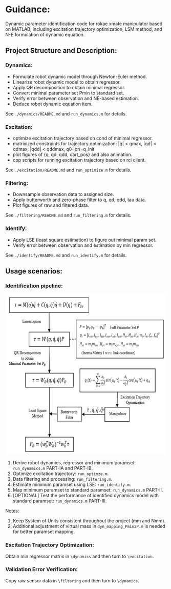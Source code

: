 # Guidance:
Dynamic parameter identification code for rokae xmate manipulator based on MATLAB, including excitation trajectory optimization, LSM method, and N-E formulation of dynamic equation.

## Project Structure and Description:

### Dynamics: 
- Formulate robot dynamic model through Newton-Euler method.
- Linearize robot dynamic model to obtain regressor.
- Apply QR decomposition to obtain minimal regressor.
- Convert minimal parameter set Pmin to standard set.
- Verify error between observation and NE-based estimation. 
- Deduce robot dynamic equation item.  

See `./dynamics/README.md` and `run_dynamics.m` for details. 

### Excitation:
- optimize excitation trajectory based on cond of minimal regressor.
- matrixized constraints for trajectory optimization:
|q| < qmax, |qd| < qdmax, |qdd| < qddmax, q0=qn=q_init
- plot figures of {q, qd, qdd, cart_pos} and also animation.
- cpp scripts for running excitation trajectory based on rci client.  

See `./excitation/README.md` and `run_optimize.m` for details.

### Filtering:
- Downsample observation data to assigned size.
- Apply butterworth and zero-phase filter to q, qd, qdd, tau data.
- Plot figures of raw and filtered data.  

See `./filtering/README.md` and `run_filtering.m` for details.

### Identify:
- Apply LSE (least square estimation) to figure out minimal param set.
- Verify error between observation and estimation by min regressor.  

See `./identify/README.md` and `run_identify.m` for details.

## Usage scenarios:
### Identification pipeline:
<div align="center">
  <img src="flowchart.png" height=500>
</div>

1. Derive robot dynamics, regressor and minimum paramset: `run_dynamics.m` PART-IA and PART-IB.
2. Optimize excitation trajectory: `run_optimze.m`.
3. Data filtering and processing: `run_filtering.m`.
4. Estimate minimum paramset using LSE: `run_identify.m`.
5. Map minimum paramset to standard paramset: `run_dynamics.m` PART-II.
6. [OPTIONAL] Test the performance of identified dynamics model with standard paramset: `run_dynamics.m` PART-III.

Notes:
1. Keep System of Units consistent throughout the project (mm and Nmm).
2. Additional adjustment of virtual mass in `dyn_mapping_Pmin2P.m` is needed for better paramset mapping.

### Excitation Trajectory Optimization:
  Obtain min regressor matrix in `\dynamics` and then turn to `\excitation`.

### Validation Error Verification:
  Copy raw sensor data in `\filtering` and then turn to `\dynamics`.
